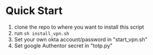 # Quick Start

1. clone the repo to where you want to install this script
2. run `sh install_vpn.sh`
3. Set your own okta account/password in "start_vpn.sh"
4. Set google Authentor secret in "totp.py"

